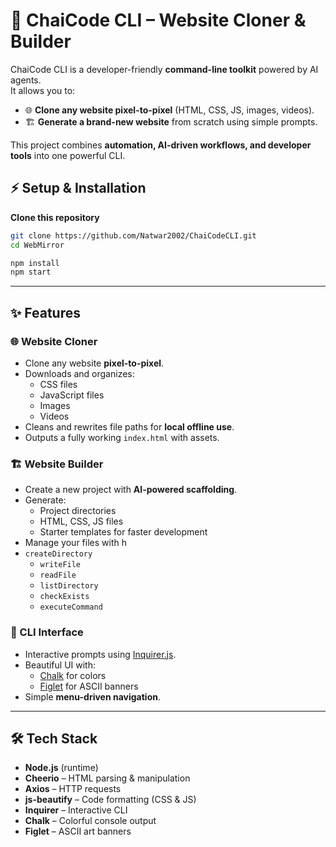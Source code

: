 # 🚀 ChaiCode CLI – Website Cloner & Builder

ChaiCode CLI is a developer-friendly **command-line toolkit** powered by AI agents.  
It allows you to:

- 🌐 **Clone any website pixel-to-pixel** (HTML, CSS, JS, images, videos).  
- 🏗️ **Generate a brand-new website** from scratch using simple prompts.  

This project combines **automation, AI-driven workflows, and developer tools** into one powerful CLI.

## ⚡ Setup & Installation

**Clone this repository**
   ```bash
   git clone https://github.com/Natwar2002/ChaiCodeCLI.git
   cd WebMirror
   
   npm install
   npm start
   ```

---

## ✨ Features

### 🌐 Website Cloner
- Clone any website **pixel-to-pixel**.  
- Downloads and organizes:
  - CSS files  
  - JavaScript files  
  - Images  
  - Videos  
- Cleans and rewrites file paths for **local offline use**.  
- Outputs a fully working `index.html` with assets.

### 🏗️ Website Builder
- Create a new project with **AI-powered scaffolding**.  
- Generate:
  - Project directories  
  - HTML, CSS, JS files  
  - Starter templates for faster development  
- Manage your files with h
- `createDirectory`
  - `writeFile`
  - `readFile`
  - `listDirectory`
  - `checkExists`
  - `executeCommand`

### 🎨 CLI Interface
- Interactive prompts using [Inquirer.js](https://www.npmjs.com/package/inquirer).  
- Beautiful UI with:
  - [Chalk](https://www.npmjs.com/package/chalk) for colors  
  - [Figlet](https://www.npmjs.com/package/figlet) for ASCII banners  
- Simple **menu-driven navigation**.  

---

## 🛠️ Tech Stack

- **Node.js** (runtime)  
- **Cheerio** – HTML parsing & manipulation  
- **Axios** – HTTP requests  
- **js-beautify** – Code formatting (CSS & JS)  
- **Inquirer** – Interactive CLI  
- **Chalk** – Colorful console output  
- **Figlet** – ASCII art banners  